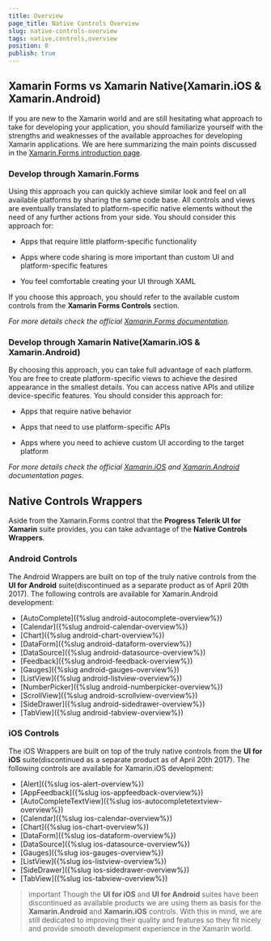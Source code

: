 ```yaml
---
title: Overview
page_title: Native Controls Overview
slug: native-controls-overview
tags: native,controls,overview
position: 0
publish: true
---
```


## Xamarin Forms vs Xamarin Native(Xamarin.iOS & Xamarin.Android)

If you are new to the Xamarin world and are still hesitating what approach to take for developing your application, you should familiarize yourself with the strengths and weaknesses of the available approaches for developing Xamarin applications. We are here summarizing the main points discussed in the [Xamarin.Forms introduction page](https://www.xamarin.com/forms). 

### Develop through **Xamarin.Forms** 
Using this approach you can quickly achieve similar look and feel on all available platforms by sharing the same code base. All controls and views are eventually translated to platform-specific native elements without the need of any further actions from your side. You should consider this approach for:

* Apps that require little platform-specific functionality

* Apps where code sharing is more important than custom UI and platform-specific features

* You feel comfortable creating your UI through XAML

If you choose this approach, you should refer to the available custom controls from the **Xamarin Forms Controls** section.

*For more details check the official [Xamarin.Forms documentation](https://developer.xamarin.com/guides/xamarin-forms/getting-started/).*

### Develop through **Xamarin Native**(Xamarin.iOS & Xamarin.Android)

By choosing this approach, you can take full advantage of each platform. You are free to create platform-specific views to achieve the desired appearance in the smallest details. You can access native APIs and utilize device-specific features. You should consider this approach for:

* Apps that require native behavior

* Apps that need to use platform-specific APIs

* Apps where you need to achieve custom UI according to the target platform

*For more details check the official [Xamarin.iOS](https://developer.xamarin.com/guides/ios/getting_started) and [Xamarin.Android](https://developer.xamarin.com/guides/android/getting_started) documentation pages.*


## Native Controls Wrappers

Aside from the Xamarin.Forms control that the **Progress Telerik UI for Xamarin** suite provides, you can take advantage of the **Native Controls Wrappers**. 

### Android Controls

The Android Wrappers are built on top of the truly native controls from the **UI for Android** suite(discontinued as a separate product as of April 20th 2017). The following controls are available for Xamarin.Android development:

* [AutoComplete]({%slug android-autocomplete-overview%})
* [Calendar]({%slug android-calendar-overview%})
* [Chart]({%slug android-chart-overview%})
* [DataForm]({%slug android-dataform-overview%})
* [DataSource]({%slug android-datasource-overview%})
* [Feedback]({%slug android-feedback-overview%})
* [Gauges]({%slug android-gauges-overview%})
* [ListView]({%slug android-listview-overview%})
* [NumberPicker]({%slug android-numberpicker-overview%})
* [ScrollView]({%slug android-scrollview-overview%})
* [SideDrawer]({%slug android-sidedrawer-overview%})
* [TabView]({%slug android-tabview-overview%})

### iOS Controls

The iOS Wrappers are built on top of the truly native controls from the **UI for iOS** suite(discontinued as a separate product as of April 20th 2017). The following controls are available for Xamarin.iOS development:

* [Alert]({%slug ios-alert-overview%})
* [AppFeedback]({%slug ios-appfeedback-overview%})
* [AutoCompleteTextView]({%slug ios-autocompletetextview-overview%})
* [Calendar]({%slug ios-calendar-overview%})
* [Chart]({%slug ios-chart-overview%})
* [DataForm]({%slug ios-dataform-overview%})
* [DataSource]({%slug ios-datasource-overview%})
* [Gauges]({%slug ios-gauges-overview%})
* [ListView]({%slug ios-listview-overview%})
* [SideDrawer]({%slug ios-sidedrawer-overview%})
* [TabView]({%slug ios-tabview-overview%})

>important Though the **UI for iOS** and **UI for Android** suites have been discontinued as available products we are using them as basis for the **Xamarin.Android** and **Xamarin.iOS** controls. With this in mind, we are still dedicated to improving their quality and features so they fit nicely and provide smooth development experience in the Xamarin world.